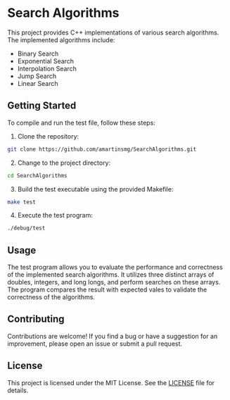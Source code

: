 # Search Algorithms

This project provides C++ implementations of various search algorithms. The implemented algorithms include:

- Binary Search
- Exponential Search
- Interpolation Search
- Jump Search
- Linear Search

## Getting Started

To compile and run the test file, follow these steps:

1. Clone the repository:

```sh
git clone https://github.com/amartinsmg/SearchAlgorithms.git
```

2. Change to the project directory:

```sh
cd SearchAlgorithms
```

3. Build the test executable using the provided Makefile:

```sh
make test
```

4. Execute the test program:

```sh
./debug/test
```

## Usage

The test program allows you to evaluate the performance and correctness of the implemented search algorithms. It utilizes three distinct arrays of doubles, integers, and long longs, and perform searches on these arrays. The program compares the result with expected vales to validate the correctness of the algorithms.

## Contributing

Contributions are welcome! If you find a bug or have a suggestion for an improvement, please open an issue or submit a pull request.

## License

This project is licensed under the MIT License. See the [LICENSE](./LICENSE) file for details.
